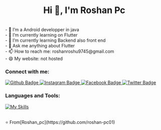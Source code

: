  <h1 align="center">Hi 👋, I'm Roshan Pc</h1><n><br>
- 🔭 I’m a Android developper in java <br>
- 🔭 I’m currently learning on Flutter<br>
- 🌱 I’m currently learning Backend also front end <br>
- 💬 Ask me anything about Flutter <br>
- 📫 How to reach me: roshanroshu9745@gmail.com<br> 
- 😄 My website: not hosted<br>

  
### Connect with me: 
<div id="badges">
  <a href="https://github.com/roshan-pc01">
    <img src="https://img.shields.io/badge/Github-white?style=for-the-badge&logo=Github&logoColor=black" alt="Github Badge"/>
  </a>
   
   <a href="https://www.instagram.com/roshan_pc01">
    <img src="https://img.shields.io/badge/Instagram-purple?style=for-the-badge&logo=instagram&logoColor=white" alt="Instagram Badge"/>
  </a>
   <a href="https://fb.com/roshan pc">
    <img src="https://img.shields.io/badge/Facebook-blue?style=for-the-badge&logo=facebook&logoColor=white" alt="Facebook Badge"/>
  </a>
   <a href="https://twitter.com/roshan pc">
    <img src="https://img.shields.io/badge/Twitter-blue?style=for-the-badge&logo=twitter&logoColor=white" alt="Twitter Badge"/>
  </a>
  <!--![Top Langs](https://github-readme-stats.vercel.app/api/top-langs/?username=roshan-pc01&theme=dark)-->

</div>

### Languages and Tools:
[![My Skills](https://skillicons.dev/icons?i=flutter,dart,firebase,github,androidstudio,vscode,html,js,java,css,xml&perline=5)](https://skillicons.dev)

 


<br>
⭐️ From[Roshan_pc](https://github.com/roshan-pc01)
